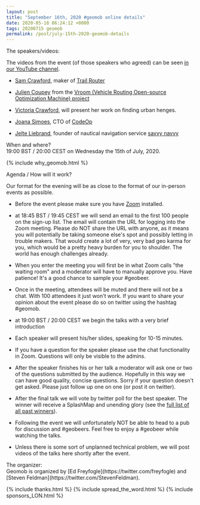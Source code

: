 ```yaml
--- 
layout: post
title: "September 16th, 2020 #geomob online details"
date: 2020-05-18 06:24:12 +0000
tags: 20200715 geomob
permalink: /post/july-15th-2020-geomob-details
---
```



<div class="heading">The speakers/videos:</div>

The videos from the event (of those speakers who agreed) can be seen
<a href="https://www.youtube.com/channel/UCI2eXLC6z4k4K9EvFcHfL5g">in our YouTube channel</a>.

* [Sam Crawford](https://twitter.com/samcrawford_84), maker of [Trail Router](https://trailrouter.com/)

* [Julien Coupey](https://twitter.com/juliencoupey) from the [Vroom (Vehicle Routing Open-source Optimization Machine) project](http://vroom-project.org/)

* [Victoria Crawford](https://twitter.com/VixCrawford), will present her work on finding urban henges.

* [Joana Simoes](https://twitter.com/doublebyte), CTO of [CodeOp](https://codeop.tech/)

* [Jelte Liebrand](https://www.linkedin.com/in/jelte-liebrand/), founder of nautical navigation service [savvy navvy](https://www.savvy-navvy.com/)


<div class="heading">When and where?</div>
19:00 BST / 20:00 CEST on Wednesday the 15th of July, 2020.

{% include why_geomob.html %}

<div class="heading">Agenda / How will it work?</div>

Our format for the evening will be as close to the format of our in-person
events as possible.

* Before the event please make sure you have [Zoom](https://zoom.us/) installed.

* at 18:45 BST / 19:45 CEST we will send an email to the first 100 people on
the sign-up list. The email will contain the URL for logging into the Zoom
meeting. Please do NOT share the URL with anyone, as it means you will
potentially be taking someone else's spot and possibly letting in trouble
makers. That would create a lot of very, very bad geo karma for you, which
would be a pretty heavy burden for you to shoulder. The world has enough
challenges already. 

* When you enter the meeting you will first be in what Zoom calls "the waiting 
room" and a moderator will have to manually approve you. Have patience!
It's a good chance to sample your #geobeer.

* Once in the meeting, attendees will be muted and there will not be a chat.
With 100 attendees it just won't work. If you want to share your opinion
about the event please do so on twitter using the hashtag #geomob.

* at 19:00 BST / 20:00 CEST we begin the talks with a very brief introduction

* Each speaker will present his/her slides, speaking for 10-15 minutes.

* If you have a question for the speaker please use the chat functionality in Zoom.
Questions will only be visible to the admins.

* After the speaker finishes his or her talk a moderator will ask one or two
of the questions submitted by the audience. Hopefully in this way we can have
good quality, concise questions. Sorry if your question doesn't get asked.
Please just follow up one on one (or post it on twitter).

* After the final talk we will vote by twitter poll for the best speaker. The winner will receive a SplashMap and unending glory (see the [full list of all past winners](http://geomobldn.org/past-speakers)). 

* Following the event we will unfortunately NOT be able to head to a pub for
discussion and #geobeers. Feel free to enjoy a #geobeer while watching
the talks. 

* Unless there is some sort of unplanned technical problem, we will post videos of the talks here shortly after the event.


<div class="heading">The organizer:</div>
Geomob is organized by [Ed Freyfogle](https://twitter.com/freyfogle) and
[Steven Feldman](https://twitter.com/StevenFeldman).

{% include thanks.html %}
{% include spread_the_word.html %}
{% include sponsors_LON.html %}
